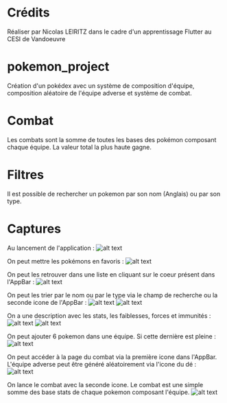 # Crédits

Réaliser par Nicolas LEIRITZ dans le cadre d'un apprentissage Flutter au CESI de Vandoeuvre

# pokemon_project

Création d'un pokédex avec un système de composition d'équipe, composition aléatoire de l'équipe adverse et système de combat.

# Combat

Les combats sont la somme de toutes les bases des pokémon composant chaque équipe. La valeur total la plus haute gagne.

# Filtres

Il est possible de rechercher un pokemon par son nom (Anglais) ou par son type.

# Captures

Au lancement de l'application :
![alt text](./Screenshot/ListPKM.png)

On peut mettre les pokémons en favoris :
![alt text](./Screenshot/ListPKMFav.png)

On peut les retrouver dans une liste en cliquant sur le coeur présent dans l'AppBar :
![alt text](./Screenshot/ListFav.png)

On peut les trier par le nom ou par le type via le champ de recherche ou la seconde icone de l'AppBar :
![alt text](./Screenshot/TriName.png)
![alt text](./Screenshot/TriTypes.png)

On a une description avec les stats, les faiblesses, forces et immunités :
![alt text](./Screenshot/DetailsPKM.png)
![alt text](./Screenshot/DetailsPKM2.png)

On peut ajouter 6 pokemon dans une équipe. Si cette dernière est pleine :
![alt text](./Screenshot/FullTeam.png)

On peut accéder à la page du combat via la première icone dans l'AppBar. L'équipe adverse peut être généré aléatoirement via l'icone du dé :
![alt text](./Screenshot/Combat.png)

On lance le combat avec la seconde icone. Le combat est une simple somme des base stats de chaque pokemon composant l'équipe.
![alt text](./Screenshot/CombatResult.png)
